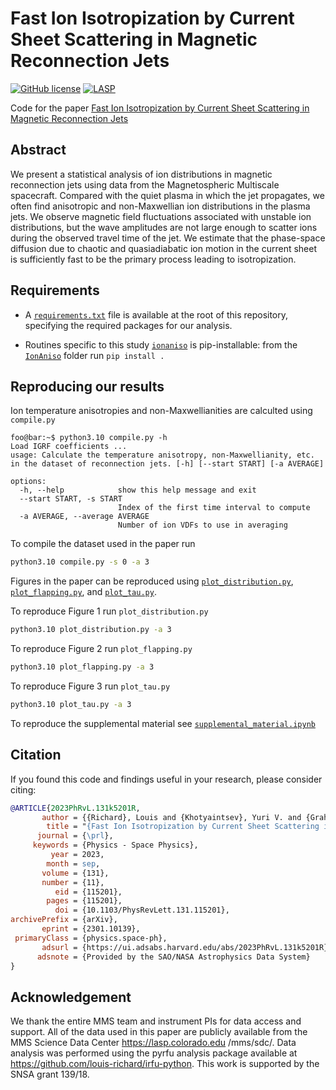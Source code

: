 # Fast Ion Isotropization by Current Sheet Scattering in Magnetic Reconnection Jets
[![GitHub license](https://img.shields.io/badge/license-Apache_2.0-blue.svg)](LICENSE) [![LASP](https://img.shields.io/badge/datasets-MMS_SDC-orange.svg)](https://lasp.colorado.edu/mms/sdc/)

Code for the paper [Fast Ion Isotropization by Current Sheet Scattering in Magnetic Reconnection Jets](https://journals.aps.org/prl/abstract/10.1103/PhysRevLett.131.115201)

## Abstract
We present a statistical analysis of ion distributions in magnetic reconnection jets using data from the Magnetospheric Multiscale spacecraft. Compared with the quiet plasma in which the jet propagates, we often find anisotropic and non-Maxwellian ion distributions in the plasma jets. We observe magnetic field fluctuations associated with unstable ion distributions, but the wave amplitudes are not large enough to scatter ions during the observed travel time of the jet. We estimate that the phase-space diffusion due to chaotic and quasiadiabatic ion motion in the current sheet is sufficiently fast to be the primary process leading to isotropization.


## Requirements
- A [`requirements.txt`](./requirements.txt) file is available at the root of this repository, specifying the
 required packages for our analysis.

- Routines specific to this study [`ionaniso`](./IonAniso) is
  pip-installable: from the [`IonAniso`](./IonAniso) folder run `pip
  install .`

## Reproducing our results
Ion temperature anisotropies and non-Maxwellianities are calculted using `compile.py`

```console
foo@bar:~$ python3.10 compile.py -h
Load IGRF coefficients ...
usage: Calculate the temperature anisotropy, non-Maxwellianity, etc. in the dataset of reconnection jets. [-h] [--start START] [-a AVERAGE]

options:
  -h, --help            show this help message and exit
  --start START, -s START
                        Index of the first time interval to compute
  -a AVERAGE, --average AVERAGE
                        Number of ion VDFs to use in averaging

```

To compile the dataset used in the paper run

```bash
python3.10 compile.py -s 0 -a 3
```

Figures in the paper can be reproduced using [`plot_distribution.py`](plot_distribution.py), [`plot_flapping.py`](plot_flapping.py), and [`plot_tau.py`](./plot_tau.py).


To reproduce Figure 1 run `plot_distribution.py`

```bash
python3.10 plot_distribution.py -a 3
```

To reproduce Figure 2 run `plot_flapping.py`

```bash
python3.10 plot_flapping.py -a 3
```

To reproduce Figure 3 run `plot_tau.py`

```bash
python3.10 plot_tau.py -a 3
```

To reproduce the supplemental material see [`supplemental_material.ipynb`](./supplemental_material.ipynb)

## Citation

If you found this code and findings useful in your research, please consider citing:

```bibtex
@ARTICLE{2023PhRvL.131k5201R,
       author = {{Richard}, Louis and {Khotyaintsev}, Yuri V. and {Graham}, Daniel B. and {Vaivads}, Andris and {Gershman}, Daniel J. and {Russell}, Christopher T.},
        title = "{Fast Ion Isotropization by Current Sheet Scattering in Magnetic Reconnection Jets}",
      journal = {\prl},
     keywords = {Physics - Space Physics},
         year = 2023,
        month = sep,
       volume = {131},
       number = {11},
          eid = {115201},
        pages = {115201},
          doi = {10.1103/PhysRevLett.131.115201},
archivePrefix = {arXiv},
       eprint = {2301.10139},
 primaryClass = {physics.space-ph},
       adsurl = {https://ui.adsabs.harvard.edu/abs/2023PhRvL.131k5201R},
      adsnote = {Provided by the SAO/NASA Astrophysics Data System}
}
```



## Acknowledgement
We thank the entire MMS team and instrument PIs for data access and support. All of the data used
 in this paper are publicly available from the MMS Science Data Center https://lasp.colorado.edu
 /mms/sdc/. Data analysis was performed using the pyrfu analysis package available at https://github.com/louis-richard/irfu-python. This work is supported by the SNSA grant 139/18.